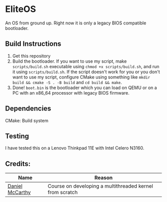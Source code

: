 # EliteOS
An OS from ground up. Right now it is only a legacy BIOS compatible bootloader.

## Build Instructions
1. Get this repository 
2. Build the bootloader. If you want to use my script, make `scripts/build.sh` executable using `chmod +x scripts/build.sh`, and run it using `scripts/build.sh`. If the script doesn't work for you or you don't want to use my script, configure CMake using something like `mkdir build && cmake -S . -B build` and `cd build && make`. 
3. Done! `boot.bin` is the bootloader which you can load on QEMU or on a PC with an x86_64 processor with legacy BIOS firmware.

## Dependencies
CMake: Build system

## Testing
I have tested this on a Lenovo Thinkpad 11E with Intel Celero N3160.

## Credits:
Name|Reason
----|------
[Daniel McCarthy](https://dragonzap.com/course/developing-a-multithreaded-kernel-from-scratch) | Course on developing a multithreaded kernel from scratch
